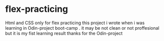 # flex-practicing
Html and CSS only for flex practicing 
this project i wrote when i was learning in Odin-project boot-camp . it may be not clean or not proffesional  but it is my fist learning 
result  thanks for the Odin-project
